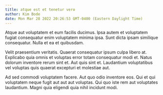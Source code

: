 ```yaml
---
title: atque est et tenetur vero
author: Kim Bode
date: Mon Mar 28 2022 20:26:53 GMT-0400 (Eastern Daylight Time)
---
```

Atque aut voluptatem et eum facilis ducimus. Ipsa autem et voluptatem fugiat consequatur enim voluptatem minima ipsa. Sunt dicta ipsam similique consequatur. Nulla et ea et quibusdam.

 Velit praesentium veritatis. Quaerat consequatur ipsum culpa libero at. Explicabo quia omnis et voluptas error totam consequatur modi et. Natus dolorum inventore rerum sint et. Aut quis sint et. Laudantium voluptatibus vel voluptas quis quaerat excepturi et molestiae aut.

 Ad sed commodi voluptatem facere. Aut quo odio inventore eos. Qui et qui voluptatem neque fugit aut aut aut voluptas. Qui quo iste rem aut voluptates laudantium. Magni quia eligendi quia nihil incidunt modi.